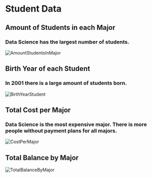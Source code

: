 # Student Data
## Amount of Students in each Major 
### Data Science has the largest number of students.
![AmountStudentsInMajor](https://github.com/averyfrick/DATA_332/assets/159860783/524e8a99-4e18-4dfa-979c-eba1f96e5487)

## Birth Year of each Student 
### In 2001 there is a large amount of students born. 
![BirthYearStudent](https://github.com/averyfrick/DATA_332/assets/159860783/db9a53c6-511a-41a6-8381-e6e2d96dfc1c)

## Total Cost per Major 
### Data Science is the most expensive major. There is more people without payment plans for all majors.  
![CostPerMajor](https://github.com/averyfrick/DATA_332/assets/159860783/d26844f8-21fa-4c1b-b232-2a9e73edcff4)

## Total Balance by Major 
![TotalBalanceByMajor](https://github.com/averyfrick/DATA_332/assets/159860783/765d3e58-3533-4695-bcc6-950d6bbb0164)
